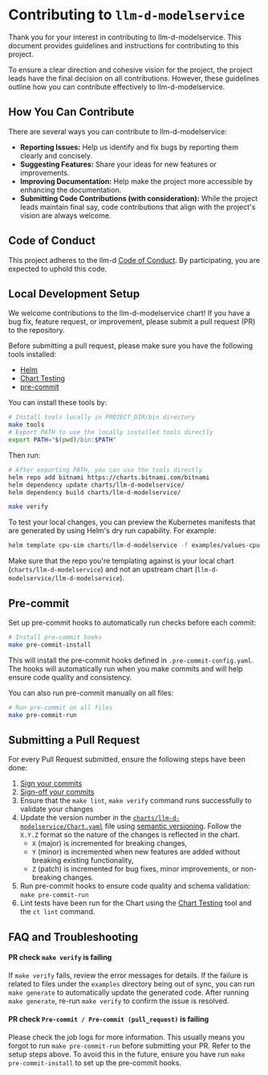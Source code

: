 # Contributing to `llm-d-modelservice`

Thank you for your interest in contributing to llm-d-modelservice. This document provides guidelines and instructions for contributing to this project.

To ensure a clear direction and cohesive vision for the project, the project leads have the final decision on all contributions. However, these guidelines outline how you can contribute effectively to llm-d-modelservice.

## How You Can Contribute

There are several ways you can contribute to llm-d-modelservice:

* **Reporting Issues:** Help us identify and fix bugs by reporting them clearly and concisely.
* **Suggesting Features:** Share your ideas for new features or improvements.
* **Improving Documentation:** Help make the project more accessible by enhancing the documentation.
* **Submitting Code Contributions (with consideration):** While the project leads maintain final say, code contributions that align with the project's vision are always welcome.

## Code of Conduct

This project adheres to the llm-d [Code of Conduct](https://github.com/llm-d/llm-d/blob/main/CODE_OF_CONDUCT.md). By participating, you are expected to uphold this code.

## Local Development Setup

We welcome contributions to the llm-d-modelservice chart! If you have a bug fix, feature request, or improvement, please submit a pull request (PR) to the repository.

Before submitting a pull request, please make sure you have the following tools installed:

- [Helm](https://helm.sh/)
- [Chart Testing](https://github.com/helm/chart-testing)
- [pre-commit](https://pre-commit.com/)
<!-- TODO: Once supported, also install:
- [Helm docs](https://github.com/norwoodj/helm-docs) -->

You can install these tools by:

```bash
# Install tools locally in PROJECT_DIR/bin directory
make tools
# Export PATH to use the locally installed tools directly
export PATH="$(pwd)/bin:$PATH"
```

Then run:

```bash
# After exporting PATH, you can use the tools directly
helm repo add bitnami https://charts.bitnami.com/bitnami
helm dependency update charts/llm-d-modelservice/
helm dependency build charts/llm-d-modelservice/

make verify
```

To test your local changes, you can preview the Kubernetes manifests that are generated by using Helm's dry run capability. For example:

```bash
helm template cpu-sim charts/llm-d-modelservice -f examples/values-cpu.yaml
```

Make sure that the repo you're templating against is your local chart (`charts/llm-d-modelservice`) and not an upstream chart (`llm-d-modelservice/llm-d-modelservice`).

## Pre-commit

Set up pre-commit hooks to automatically run checks before each commit:

```bash
# Install pre-commit hooks
make pre-commit-install
```

This will install the pre-commit hooks defined in `.pre-commit-config.yaml`. The hooks will automatically run when you make commits and will help ensure code quality and consistency.

You can also run pre-commit manually on all files:

```bash
# Run pre-commit on all files
make pre-commit-run
```

## Submitting a Pull Request

For every Pull Request submitted, ensure the following steps have been done:

1. [Sign your commits](https://docs.github.com/en/authentication/managing-commit-signature-verification/signing-commits)
2. [Sign-off your commits](https://git-scm.com/docs/git-commit#Documentation/git-commit.txt-code--signoffcode)
3. Ensure that the `make lint`, `make verify` command runs successfully to validate your changes
4. Update the version number in the [`charts/llm-d-modelservice/Chart.yaml`](charts/llm-d-modelservice/Chart.yaml) file using
   [semantic versioning](https://semver.org/). Follow the `X.Y.Z` format so the nature of the changes is reflected in the
   chart.
   - `X` (major) is incremented for breaking changes,
   - `Y` (minor) is incremented when new features are added without breaking existing functionality,
   - `Z` (patch) is incremented for bug fixes, minor improvements, or non-breaking changes.
5. Run pre-commit hooks to ensure code quality and schema validation: `make pre-commit-run`
6. Lint tests have been run for the Chart using the [Chart Testing](https://github.com/helm/chart-testing) tool and the `ct lint` command.
<!-- TODO after the helm-docs supported: 7. Make sure that [helm-docs](https://github.com/norwoodj/helm-docs) has been run to generate/update the `README.md` documentation. To preview the content, use `helm-docs --dry-run`. -->

## FAQ and Troubleshooting

#### PR check `make verify` is failing

If `make verify` fails, review the error messages for details. If the failure is related to files under the `examples` directory being out of sync, you can run `make generate` to automatically update the generated code. After running `make generate`, re-run `make verify` to confirm the issue is resolved.

#### PR check `Pre-commit / Pre-commit (pull_request)` is failing

Please check the job logs for more information. This usually means you forgot to run `make pre-commit-run` before submitting your PR. Refer to the setup steps above. To avoid this in the future, ensure you have run `make pre-commit-install` to set up the pre-commit hooks.
